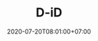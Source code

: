 ---
title     : D-iD
thumbnail : d-id
address   : https://d-id.uk
sitemap   : false
date      : 2020-07-20T08:01:00+07:00
---